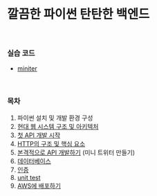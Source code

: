 # 깔끔한 파이썬 탄탄한 백엔드

<br>

### 실습 코드

* [miniter](https://github.com/s2zan/miniter)

<br>

### 목차

1. 파이썬 설치 및 개발 환경 구성
2. [현대 웹 시스템 구조 및 아키텍처](https://github.com/s2zan/TIL/blob/master/python-backend/2-web-system-architecture.md)
3. [첫 API 개발 시작](https://github.com/s2zan/TIL/blob/master/python-backend/3-first-api-development.md)
4. [HTTP의 구조 및 핵심 요소](https://github.com/s2zan/TIL/blob/master/python-backend/4-http.md)
5. [본격적으로 API 개발하기](https://github.com/s2zan/TIL/blob/master/python-backend/5-api-development.md) (미니 트위터 만들기)
6. [데이터베이스](https://github.com/s2zan/TIL/blob/master/python-backend/6-database.md) 
7. [인증](https://github.com/s2zan/TIL/blob/master/python-backend/7-authentication.md)
8. [unit test](https://github.com/s2zan/TIL/blob/master/python-backend/8-unit-test.md)
9. [AWS에 배포하기](https://github.com/s2zan/TIL/blob/master/python-backend/9-deploy-to-AWS.md)


